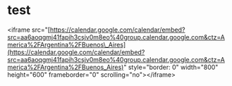 # test

&lt;iframe src="[https://calendar.google.com/calendar/embed?src=aa6aoqgmj41fapih3csjv0m8eo%40group.calendar.google.com&ctz=America%2FArgentina%2FBuenos\_Aires](https://calendar.google.com/calendar/embed?src=aa6aoqgmj41fapih3csjv0m8eo%40group.calendar.google.com&ctz=America%2FArgentina%2FBuenos_Aires)" style="border: 0" width="800" height="600" frameborder="0" scrolling="no"&gt;&lt;/iframe&gt;



